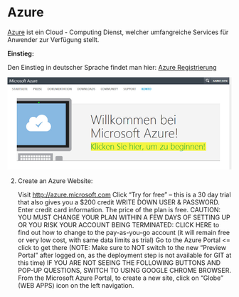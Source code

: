 # Azure

[Azure](https://de.wikipedia.org/wiki/Microsoft_Azure) ist ein Cloud - Computing Dienst, welcher umfangreiche Services  für Anwender zur Verfügung stellt.

**Einstieg:**

Den Einstieg in deutscher Sprache findet man hier: [Azure Registrierung](https://account.windowsazure.com/Home/Index)

![azure reg](../images/azure/azure_reg.jpg)













2.  Create an Azure Website:

    Visit http://azure.microsoft.com
    Click “Try for free” – this is a 30 day trial that also gives  you a $200 credit
    WRITE DOWN USER & PASSWORD.
    Enter credit card information.  The price of the plan is free.
    CAUTION:  YOU MUST CHANGE YOUR PLAN WITHIN A FEW DAYS OF SETTING UP OR YOU RISK YOUR ACCOUNT BEING TERMINATED:  CLICK HERE to find out how to change to the pay-as-you-go account (it will remain free or very low cost, with same data limits as trial)
    Go to the Azure Portal <= click to get there (NOTE: Make sure to NOT switch to the new “Preview Portal” after logged on, as the deployment step is not available for GIT at this time)
    IF YOU ARE NOT SEEING THE FOLLOWING BUTTONS AND POP-UP QUESTIONS, SWITCH TO USING GOOGLE CHROME BROWSER.
    From the Microsoft Azure Portal, to create a new site, click on “Globe” (WEB APPS) icon on the left navigation.
